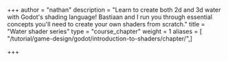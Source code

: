 +++
author = "nathan"
description = "Learn to create both 2d and 3d water with Godot's shading language! Bastiaan and I run you through essential concepts you'll need to create your own shaders from scratch."
title = "Water shader series"
type = "course_chapter"
weight = 1
aliases = [ "/tutorial/game-design/godot/introduction-to-shaders/chapter/",]

+++